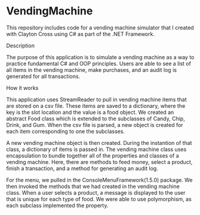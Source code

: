 # VendingMachine
This repository includes code for a vending machine simulator that I created with Clayton Cross using C# as part of the .NET Framework.

Description

The purpose of this application is to simulate a vending machine as a way to practice fundamental C# and OOP principles. Users are able to see a list of all items in the vending machine, make purchases, and an audit log is generated for all transactions. 

How it works

This application uses StreamReader to pull in vending machine items that are stored on a csv file. These items are saved to a dictionary, where the key is the slot location and the value is a food object. We created an abstract Food class which is extended to the subclasses of Candy, Chip, Drink, and Gum. When the csv file is parsed, a new object is created for each item corresponding to one the subclasses. 

A new vending machine object is then created. During the instantion of that class, a dictionary of items is passed in. The vending machine class uses encapsulation to bundle together all of the properties and classes of a vending machine. Here, there are methods to feed money, select a product, finish a transaction, and a method for generating an audit log. 

For the menu, we pulled in the ConsoleMenuFramework(1.5.0) package. We then invoked the methods that we had created in the vending machine class. When a user selects a product, a message is displayed to the user that is unique for each type of food. We were able to use polymorphism, as each subclass implemented the property. 
